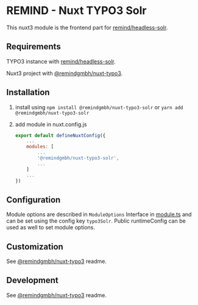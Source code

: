 # REMIND - Nuxt TYPO3 Solr

This nuxt3 module is the frontend part for [remind/headless-solr](https://github.com/remindgmbh/headless-solr).

## Requirements

TYPO3 instance with [remind/headless-solr](https://github.com/remindgmbh/headless-solr).

Nuxt3 project with [@remindgmbh/nuxt-typo3](https://github.com/remindgmbh/nuxt-typo3).


## Installation

1. install using `npm install @remindgmbh/nuxt-typo3-solr` or `yarn add @remindgmbh/nuxt-typo3-solr`

2. add module in nuxt.config.js

   ```javascript
   export default defineNuxtConfig({
       ...
       modules: [
           ...
           '@remindgmbh/nuxt-typo3-solr',
           ...
       ]
       ...
   })
   ```


## Configuration

Module options are described in `ModuleOptions` Interface in [module.ts](src/module.ts) and can be set using the config key `typo3Solr`. Public runtimeConfig can be used as well to set module options.


## Customization

See [@remindgmbh/nuxt-typo3](https://github.com/remindgmbh/nuxt-typo3) readme.


## Development

See [@remindgmbh/nuxt-typo3](https://github.com/remindgmbh/nuxt-typo3) readme.
